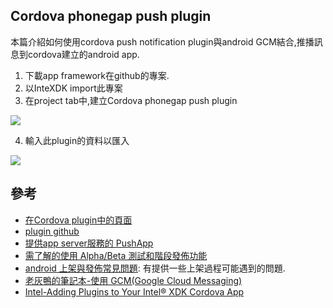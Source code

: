 Cordova phonegap push plugin
------

本篇介紹如何使用cordova push notification plugin與android GCM結合,推播訊息到cordova建立的android app.

1. 下載app framework在github的專案.
2. 以InteXDK import此專案
3. 在project tab中,建立Cordova phonegap push plugin

![](https://googledrive.com/host/0B7okXOykSneqWEYzOG95N0NFWW8)

4. 輸入此plugin的資料以匯入

![](https://googledrive.com/host/0B7okXOykSneqSkM5TVdtam02ckE)


## 參考

* [在Cordova plugin中的頁面](http://plugins.cordova.io/#/package/com.clone.phonegap.plugins.pushplugin)
* [plugin github](https://github.com/phonegap-build/PushPlugin)
* [提供app server服務的 PushApp](http://www.pushapps.mobi/)
* [需了解的使用 Alpha/Beta 測試和階段發佈功能](https://support.google.com/googleplay/android-developer/answer/3131213?hl=zh-Hant)
* [android 上架與發佈常見問題](http://www.dotblogs.com.tw/blackie1019/archive/2013/08/15/114521.aspx?fid=65752): 有提供一些上架過程可能遇到的問題.
* [老灰鴨的筆記本-使用 GCM(Google Cloud Messaging)](http://oldgrayduck.blogspot.tw/2012/11/android-gcmgoogle-cloud-messaging.html)
* [Intel-Adding Plugins to Your Intel® XDK Cordova App](https://software.intel.com/en-us/html5/articles/adding-third-party-plugins-to-your-xdk-cordova-app)